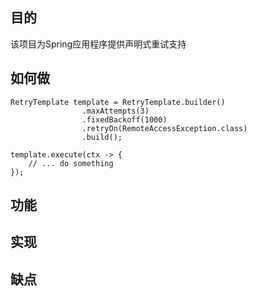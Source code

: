 ## 目的
该项目为Spring应用程序提供声明式重试支持
## 如何做
```
RetryTemplate template = RetryTemplate.builder()
                .maxAttempts(3)
                .fixedBackoff(1000)
                .retryOn(RemoteAccessException.class)
                .build();

template.execute(ctx -> {
    // ... do something
});
```
## 功能
## 实现
## 缺点

